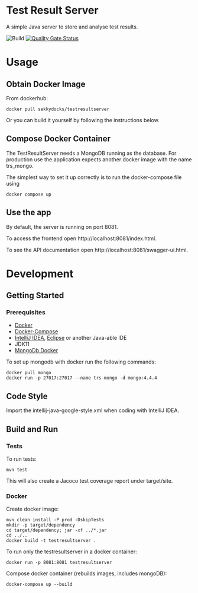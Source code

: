 # Test Result Server

A simple Java server to store and analyse test results.

![Build](https://github.com/sekkycodes/testresultserver/workflows/Build/badge.svg)
[![Quality Gate Status](https://sonarcloud.io/api/project_badges/measure?project=sekkycodes_testresultserver&metric=alert_status)](https://sonarcloud.io/dashboard?id=sekkycodes_testresultserver)

# Usage

## Obtain Docker Image

From dockerhub:

    docker pull sekkydocks/testresultserver

Or you can build it yourself by following the instructions below.

## Compose Docker Container

The TestResultServer needs a MongoDB running as the database. For production use the application
expects another docker image with the name trs_mongo.

The simplest way to set it up correctly is to run the docker-compose file using

    docker compose up

## Use the app

By default, the server is running on port 8081.

To access the frontend open http://localhost:8081/index.html.

To see the API documentation open http://localhost:8081/swagger-ui.html.

# Development

## Getting Started

### Prerequisites

* [Docker](https://www.docker.com/)
* [Docker-Compose](https://docs.docker.com/compose/)
* [IntelliJ IDEA](https://www.jetbrains.com/de-de/idea/), [Eclipse](https://www.eclipse.org/ide/) or
  another Java-able IDE
* JDK11
* [MongoDb Docker](https://hub.docker.com/_/mongo)

To set up mongodb with docker run the following commands:

    docker pull mongo
    docker run -p 27017:27017 --name trs-mongo -d mongo:4.4.4

## Code Style

Import the intellij-java-google-style.xml when coding with IntelliJ IDEA.

## Build and Run

### Tests

To run tests:

    mvn test

This will also create a Jacoco test coverage report under target/site.

### Docker

Create docker image:

    mvn clean install -P prod -DskipTests
    mkdir -p target/dependency
    cd target/dependency; jar -xf ../*.jar
    cd ../..
    docker build -t testresultserver .

To run only the testresultserver in a docker container:

	docker run -p 8081:8081 testresultserver

Compose docker container (rebuilds images, includes mongoDB):

    docker-compose up --build
